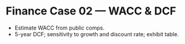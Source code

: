 # Finance Case 02 — WACC & DCF
- Estimate WACC from public comps.
- 5-year DCF; sensitivity to growth and discount rate; exhibit table.
